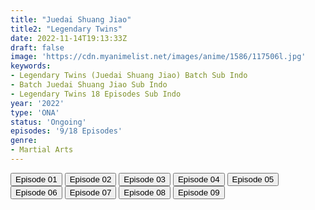 ```yaml
---
title: "Juedai Shuang Jiao"
title2: "Legendary Twins"
date: 2022-11-14T19:13:33Z
draft: false
image: 'https://cdn.myanimelist.net/images/anime/1586/117506l.jpg'
keywords:
- Legendary Twins (Juedai Shuang Jiao) Batch Sub Indo
- Batch Juedai Shuang Jiao Sub Indo
- Legendary Twins 18 Episodes Sub Indo
year: '2022'
type: 'ONA'
status: 'Ongoing'
episodes: '9/18 Episodes'
genre:
- Martial Arts
---
```


<div class="d-g gg-5 gtc-r ai-c">
<button onclick="window.open('?arc=FsQB1cVkHB_20221004/1/MP4/Kuramanime-LGDTWN-01-480p-Anichin','_blank')">Episode 01</button>
<button onclick="window.open('?arc=FsQB1cVkHB_20221004/2/MP4/Kuramanime-LGDTWN-02-480p-Anichin','_blank')">Episode 02</button>
<button onclick="window.open('?arc=UMeaHumiUd_20221005/3/MP4/Kuramanime-LGDTWN-03-480p-Anichin','_blank')">Episode 03</button>
<button onclick="window.open('?arc=InyHsRQnmc_20221010/4/MP4/Kuramanime-LGDTWN-04-480p-Anichin','_blank')">Episode 04</button>
<button onclick="window.open('?arc=NANP406bUi_20221017/5/MP4/Kuramanime-LGDTWN-05-480p-Anichin','_blank')">Episode 05</button>
<button onclick="window.open('?kur=KOI KISAMA/LGDTWN/6/MP4/Kuramanime-LGDTWN-06-480p-Anichin','_blank')">Episode 06</button>
<button onclick="window.open('?arc=pMk526ofIa_20221031/7/MP4/Kuramanime-LGDTWN-07-480p-Anichin','_blank')">Episode 07</button>
<button onclick="window.open('?arc=iI9Ura8hC3_20221107/8/MP4/Kuramanime-LGDTWN-08-480p-Anichin','_blank')">Episode 08</button>
<button onclick="window.open('?arc=CUiSqtR4z7_20221114/9/MP4/Kuramanime-LGDTWN-09-480p-Anichin','_blank')">Episode 09</button>
</div>